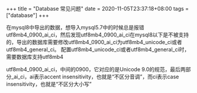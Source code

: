 +++
title = "Database 常见问题"
date = 2020-11-05T23:37:18+08:00
tags = ["database"]
+++


在mysql8中导出的数据，想导入mysql5.7中的时候总是报错utf8mb4_0900_ai_ci，然后发现utf8mb4_0900_ai_ci在mysql8以下是不被支持的，导出的数据库需要修改utf8mb4_0900_ai_ci为utf8mb4_unicode_ci或者utf8mb4_general_ci。
配置utf8mb4_unicode_ci或者utf8mb4_general_ci时，需要数据库支持utf8mb4

utf8mb4_0900_ai_ci，中间的0900，它对应的是Unicode 9.0的规范，最后两部分_ai_ci，ai表示accent insensitivity，也就是“不区分音调”，而ci表示case insensitivity，也就是“不区分大小写”

